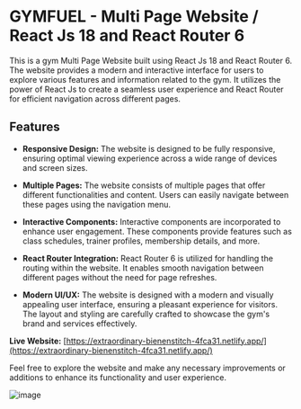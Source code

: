 # GYMFUEL - Multi Page Website / React Js 18 and React Router 6

This is a gym Multi Page Website built using React Js 18 and React Router 6. The website provides a modern and interactive interface for users to explore various features and information related to the gym. It utilizes the power of React Js to create a seamless user experience and React Router for efficient navigation across different pages.

## Features

- **Responsive Design:** The website is designed to be fully responsive, ensuring optimal viewing experience across a wide range of devices and screen sizes.

- **Multiple Pages:** The website consists of multiple pages that offer different functionalities and content. Users can easily navigate between these pages using the navigation menu.

- **Interactive Components:** Interactive components are incorporated to enhance user engagement. These components provide features such as class schedules, trainer profiles, membership details, and more.

- **React Router Integration:** React Router 6 is utilized for handling the routing within the website. It enables smooth navigation between different pages without the need for page refreshes.

- **Modern UI/UX:** The website is designed with a modern and visually appealing user interface, ensuring a pleasant experience for visitors. The layout and styling are carefully crafted to showcase the gym's brand and services effectively.

**Live Website:** [https://extraordinary-bienenstitch-4fca31.netlify.app/](https://extraordinary-bienenstitch-4fca31.netlify.app/)

Feel free to explore the website and make any necessary improvements or additions to enhance its functionality and user experience.

![image](https://github.com/RazelRaz/gym-fuel/assets/48205844/939023ee-515d-491a-bdbc-287168caa33f)


